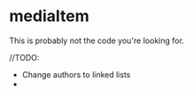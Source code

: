 # mediaItem


This is probably not the code you're looking for.


//TODO: 

- Change authors to linked lists
-
